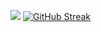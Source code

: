 ![](http://github-profile-summary-cards.vercel.app/api/cards/profile-details?username=srcCraftsman&theme=gotham)
[![GitHub Streak](https://streak-stats.demolab.com?user=srcCraftsman&theme=gotham&hide_border=true&card_width=700&exclude_days=Sun%2CSat)](https://git.io/streak-stats)
<!-- ![](http://github-profile-summary-cards.vercel.app/api/cards/repos-per-language?username=srcCraftsman&theme=gotham)
![](http://github-profile-summary-cards.vercel.app/api/cards/stats?username=srcCraftsman&theme=gotham) -->
